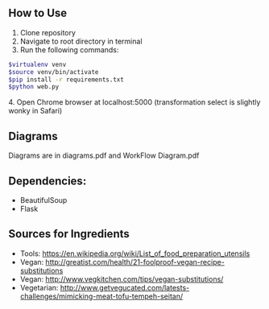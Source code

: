 ## How to Use
1. Clone repository<br/>
2. Navigate to root directory in terminal<br/>
3. Run the following commands:
```bash
$virtualenv venv
$source venv/bin/activate
$pip install -r requirements.txt
$python web.py
```
4\. Open Chrome browser at localhost:5000 (transformation select is slightly wonky in Safari)

## Diagrams
Diagrams are in diagrams.pdf and WorkFlow Diagram.pdf

## Dependencies:
- BeautifulSoup
- Flask

## Sources for Ingredients
- Tools: https://en.wikipedia.org/wiki/List_of_food_preparation_utensils
- Vegan: http://greatist.com/health/21-foolproof-vegan-recipe-substitutions
- Vegan: http://www.vegkitchen.com/tips/vegan-substitutions/
- Vegetarian: http://www.getvegucated.com/latests-challenges/mimicking-meat-tofu-tempeh-seitan/
